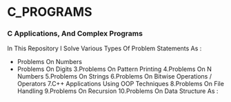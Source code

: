 # C_PROGRAMS

### C Applications, And Complex Programs

In This Repository I Solve Various Types Of Problem Statements As :

- Problems On Numbers
- Problems On Digits
3.Problems On Pattern Printing
4.Problems On N Numbers
5.Problems On Strings
6.Problems On Bitwise Operations / Operators
7.C++ Applications Using OOP Techniques
8.Problems On File Handling
9.Problems On Recursion
10.Problems On Data Structure As :
